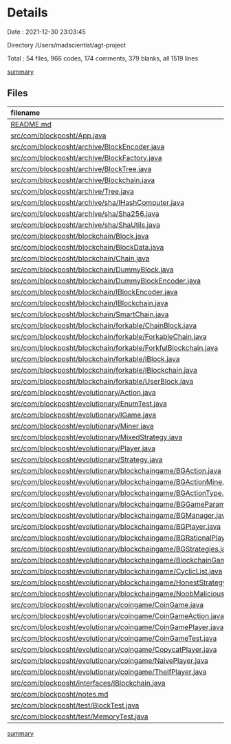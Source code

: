 # Details

Date : 2021-12-30 23:03:45

Directory /Users/madscientist/agt-project

Total : 54 files,  966 codes, 174 comments, 379 blanks, all 1519 lines

[summary](results.md)

## Files
| filename | language | code | comment | blank | total |
| :--- | :--- | ---: | ---: | ---: | ---: |
| [README.md](/README.md) | Markdown | 1 | 0 | 0 | 1 |
| [src/com/blockposht/App.java](/src/com/blockposht/App.java) | Java | 7 | 0 | 3 | 10 |
| [src/com/blockposht/archive/BlockEncoder.java](/src/com/blockposht/archive/BlockEncoder.java) | Java | 1 | 9 | 5 | 15 |
| [src/com/blockposht/archive/BlockFactory.java](/src/com/blockposht/archive/BlockFactory.java) | Java | 0 | 18 | 8 | 26 |
| [src/com/blockposht/archive/BlockTree.java](/src/com/blockposht/archive/BlockTree.java) | Java | 0 | 7 | 4 | 11 |
| [src/com/blockposht/archive/Blockchain.java](/src/com/blockposht/archive/Blockchain.java) | Java | 0 | 49 | 14 | 63 |
| [src/com/blockposht/archive/Tree.java](/src/com/blockposht/archive/Tree.java) | Java | 0 | 28 | 12 | 40 |
| [src/com/blockposht/archive/sha/IHashComputer.java](/src/com/blockposht/archive/sha/IHashComputer.java) | Java | 4 | 0 | 2 | 6 |
| [src/com/blockposht/archive/sha/Sha256.java](/src/com/blockposht/archive/sha/Sha256.java) | Java | 15 | 0 | 9 | 24 |
| [src/com/blockposht/archive/sha/ShaUtils.java](/src/com/blockposht/archive/sha/ShaUtils.java) | Java | 22 | 4 | 6 | 32 |
| [src/com/blockposht/blockchain/Block.java](/src/com/blockposht/blockchain/Block.java) | Java | 33 | 0 | 9 | 42 |
| [src/com/blockposht/blockchain/BlockData.java](/src/com/blockposht/blockchain/BlockData.java) | Java | 21 | 0 | 8 | 29 |
| [src/com/blockposht/blockchain/Chain.java](/src/com/blockposht/blockchain/Chain.java) | Java | 66 | 12 | 24 | 102 |
| [src/com/blockposht/blockchain/DummyBlock.java](/src/com/blockposht/blockchain/DummyBlock.java) | Java | 7 | 0 | 3 | 10 |
| [src/com/blockposht/blockchain/DummyBlockEncoder.java](/src/com/blockposht/blockchain/DummyBlockEncoder.java) | Java | 6 | 0 | 2 | 8 |
| [src/com/blockposht/blockchain/IBlockEncoder.java](/src/com/blockposht/blockchain/IBlockEncoder.java) | Java | 4 | 0 | 2 | 6 |
| [src/com/blockposht/blockchain/IBlockchain.java](/src/com/blockposht/blockchain/IBlockchain.java) | Java | 4 | 0 | 3 | 7 |
| [src/com/blockposht/blockchain/SmartChain.java](/src/com/blockposht/blockchain/SmartChain.java) | Java | 6 | 0 | 3 | 9 |
| [src/com/blockposht/blockchain/forkable/ChainBlock.java](/src/com/blockposht/blockchain/forkable/ChainBlock.java) | Java | 45 | 5 | 13 | 63 |
| [src/com/blockposht/blockchain/forkable/ForkableChain.java](/src/com/blockposht/blockchain/forkable/ForkableChain.java) | Java | 56 | 1 | 17 | 74 |
| [src/com/blockposht/blockchain/forkable/ForkfulBlockchain.java](/src/com/blockposht/blockchain/forkable/ForkfulBlockchain.java) | Java | 88 | 3 | 21 | 112 |
| [src/com/blockposht/blockchain/forkable/IBlock.java](/src/com/blockposht/blockchain/forkable/IBlock.java) | Java | 11 | 0 | 5 | 16 |
| [src/com/blockposht/blockchain/forkable/IBlockchain.java](/src/com/blockposht/blockchain/forkable/IBlockchain.java) | Java | 4 | 0 | 2 | 6 |
| [src/com/blockposht/blockchain/forkable/UserBlock.java](/src/com/blockposht/blockchain/forkable/UserBlock.java) | Java | 30 | 0 | 11 | 41 |
| [src/com/blockposht/evolutionary/Action.java](/src/com/blockposht/evolutionary/Action.java) | Java | 3 | 0 | 3 | 6 |
| [src/com/blockposht/evolutionary/EnumTest.java](/src/com/blockposht/evolutionary/EnumTest.java) | Java | 16 | 5 | 5 | 26 |
| [src/com/blockposht/evolutionary/IGame.java](/src/com/blockposht/evolutionary/IGame.java) | Java | 6 | 0 | 3 | 9 |
| [src/com/blockposht/evolutionary/Miner.java](/src/com/blockposht/evolutionary/Miner.java) | Java | 5 | 0 | 2 | 7 |
| [src/com/blockposht/evolutionary/MixedStrategy.java](/src/com/blockposht/evolutionary/MixedStrategy.java) | Java | 0 | 6 | 3 | 9 |
| [src/com/blockposht/evolutionary/Player.java](/src/com/blockposht/evolutionary/Player.java) | Java | 14 | 0 | 5 | 19 |
| [src/com/blockposht/evolutionary/Strategy.java](/src/com/blockposht/evolutionary/Strategy.java) | Java | 19 | 0 | 7 | 26 |
| [src/com/blockposht/evolutionary/blockchaingame/BGAction.java](/src/com/blockposht/evolutionary/blockchaingame/BGAction.java) | Java | 11 | 0 | 5 | 16 |
| [src/com/blockposht/evolutionary/blockchaingame/BGActionMine.java](/src/com/blockposht/evolutionary/blockchaingame/BGActionMine.java) | Java | 30 | 0 | 9 | 39 |
| [src/com/blockposht/evolutionary/blockchaingame/BGActionType.java](/src/com/blockposht/evolutionary/blockchaingame/BGActionType.java) | Java | 4 | 0 | 2 | 6 |
| [src/com/blockposht/evolutionary/blockchaingame/BGGameParameters.java](/src/com/blockposht/evolutionary/blockchaingame/BGGameParameters.java) | Java | 19 | 0 | 7 | 26 |
| [src/com/blockposht/evolutionary/blockchaingame/BGManager.java](/src/com/blockposht/evolutionary/blockchaingame/BGManager.java) | Java | 23 | 2 | 7 | 32 |
| [src/com/blockposht/evolutionary/blockchaingame/BGPlayer.java](/src/com/blockposht/evolutionary/blockchaingame/BGPlayer.java) | Java | 15 | 2 | 9 | 26 |
| [src/com/blockposht/evolutionary/blockchaingame/BGRationalPlayer.java](/src/com/blockposht/evolutionary/blockchaingame/BGRationalPlayer.java) | Java | 12 | 1 | 6 | 19 |
| [src/com/blockposht/evolutionary/blockchaingame/BGStrategies.java](/src/com/blockposht/evolutionary/blockchaingame/BGStrategies.java) | Java | 9 | 0 | 5 | 14 |
| [src/com/blockposht/evolutionary/blockchaingame/BlockchainGame.java](/src/com/blockposht/evolutionary/blockchaingame/BlockchainGame.java) | Java | 66 | 15 | 21 | 102 |
| [src/com/blockposht/evolutionary/blockchaingame/CyclicList.java](/src/com/blockposht/evolutionary/blockchaingame/CyclicList.java) | Java | 30 | 0 | 7 | 37 |
| [src/com/blockposht/evolutionary/blockchaingame/HonestStrategy.java](/src/com/blockposht/evolutionary/blockchaingame/HonestStrategy.java) | Java | 27 | 2 | 11 | 40 |
| [src/com/blockposht/evolutionary/blockchaingame/NoobMaliciousStrategy.java](/src/com/blockposht/evolutionary/blockchaingame/NoobMaliciousStrategy.java) | Java | 19 | 5 | 5 | 29 |
| [src/com/blockposht/evolutionary/coingame/CoinGame.java](/src/com/blockposht/evolutionary/coingame/CoinGame.java) | Java | 69 | 0 | 15 | 84 |
| [src/com/blockposht/evolutionary/coingame/CoinGameAction.java](/src/com/blockposht/evolutionary/coingame/CoinGameAction.java) | Java | 17 | 0 | 7 | 24 |
| [src/com/blockposht/evolutionary/coingame/CoinGamePlayer.java](/src/com/blockposht/evolutionary/coingame/CoinGamePlayer.java) | Java | 22 | 0 | 8 | 30 |
| [src/com/blockposht/evolutionary/coingame/CoinGameTest.java](/src/com/blockposht/evolutionary/coingame/CoinGameTest.java) | Java | 14 | 0 | 7 | 21 |
| [src/com/blockposht/evolutionary/coingame/CopycatPlayer.java](/src/com/blockposht/evolutionary/coingame/CopycatPlayer.java) | Java | 20 | 0 | 7 | 27 |
| [src/com/blockposht/evolutionary/coingame/NaivePlayer.java](/src/com/blockposht/evolutionary/coingame/NaivePlayer.java) | Java | 12 | 0 | 6 | 18 |
| [src/com/blockposht/evolutionary/coingame/TheifPlayer.java](/src/com/blockposht/evolutionary/coingame/TheifPlayer.java) | Java | 12 | 0 | 5 | 17 |
| [src/com/blockposht/interfaces/IBlockchain.java](/src/com/blockposht/interfaces/IBlockchain.java) | Java | 6 | 0 | 3 | 9 |
| [src/com/blockposht/notes.md](/src/com/blockposht/notes.md) | Markdown | 3 | 0 | 2 | 5 |
| [src/com/blockposht/test/BlockTest.java](/src/com/blockposht/test/BlockTest.java) | Java | 17 | 0 | 4 | 21 |
| [src/com/blockposht/test/MemoryTest.java](/src/com/blockposht/test/MemoryTest.java) | Java | 15 | 0 | 7 | 22 |

[summary](results.md)